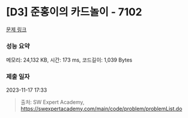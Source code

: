 # [D3] 준홍이의 카드놀이 - 7102 

[문제 링크](https://swexpertacademy.com/main/code/problem/problemDetail.do?contestProbId=AWkIlHWqBYcDFAXC) 

### 성능 요약

메모리: 24,132 KB, 시간: 173 ms, 코드길이: 1,039 Bytes

### 제출 일자

2023-11-17 17:33



> 출처: SW Expert Academy, https://swexpertacademy.com/main/code/problem/problemList.do